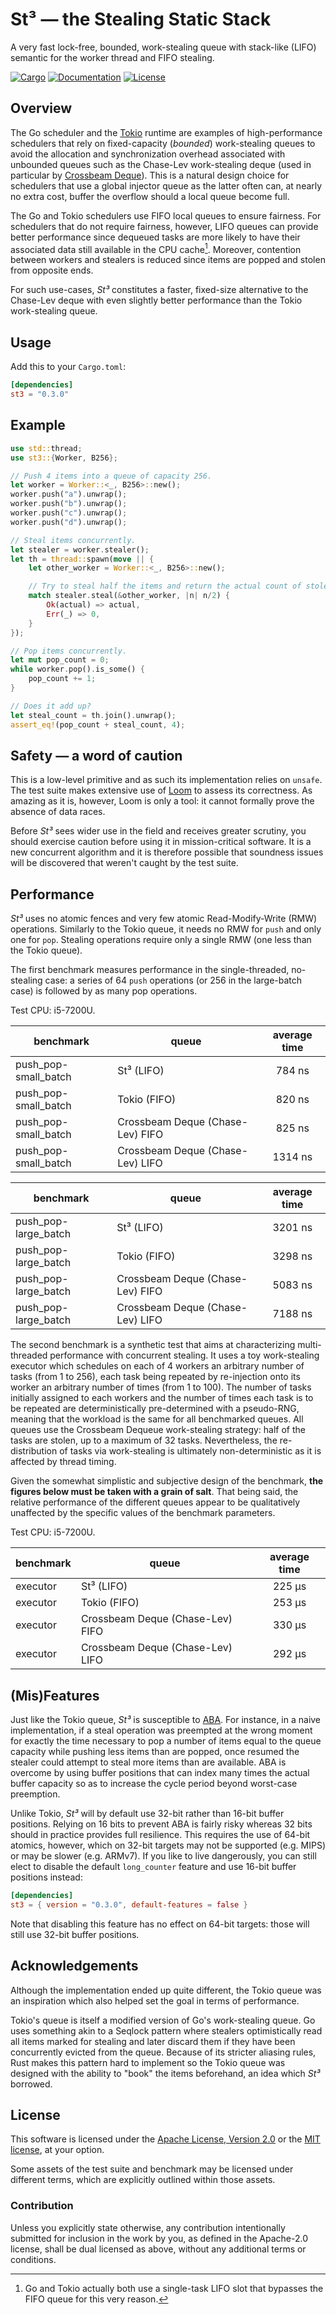 # St³ — the Stealing Static Stack

A very fast lock-free, bounded, work-stealing queue with stack-like (LIFO)
semantic for the worker thread and FIFO stealing.

[![Cargo](https://img.shields.io/crates/v/multishot.svg)](https://crates.io/crates/st3)
[![Documentation](https://docs.rs/multishot/badge.svg)](https://docs.rs/st3)
[![License](https://img.shields.io/badge/license-MIT%2FApache--2.0-blue.svg)](https://github.com/asynchronics/st3#license)


## Overview

The Go scheduler and the [Tokio] runtime are examples of high-performance
schedulers that rely on fixed-capacity (*bounded*) work-stealing queues to avoid
the allocation and synchronization overhead associated with unbounded queues
such as the Chase-Lev work-stealing deque (used in particular by
[Crossbeam Deque]). This is a natural design choice for schedulers that use a
global injector queue as the latter often can, at nearly no extra cost, buffer
the overflow should a local queue become full.

The Go and Tokio schedulers use FIFO local queues to ensure fairness. For
schedulers that do not require fairness, however, LIFO queues can provide better
performance since dequeued tasks are more likely to have their associated data
still available in the CPU cache[^1]. Moreover, contention between workers and
stealers is reduced since items are popped and stolen from opposite ends.

For such use-cases, *St³* constitutes a faster, fixed-size alternative to the
Chase-Lev deque with even slightly better performance than the Tokio
work-stealing queue.

[^1]: Go and Tokio actually both use a single-task LIFO slot that bypasses the
    FIFO queue for this very reason.

[Tokio]: https://github.com/tokio-rs/tokio
[Crossbeam Deque]: https://github.com/crossbeam-rs/crossbeam/tree/master/crossbeam-deque


## Usage

Add this to your `Cargo.toml`:

```toml
[dependencies]
st3 = "0.3.0"
```


## Example

```rust
use std::thread;
use st3::{Worker, B256};

// Push 4 items into a queue of capacity 256.
let worker = Worker::<_, B256>::new();
worker.push("a").unwrap();
worker.push("b").unwrap();
worker.push("c").unwrap();
worker.push("d").unwrap();

// Steal items concurrently.
let stealer = worker.stealer();
let th = thread::spawn(move || {
    let other_worker = Worker::<_, B256>::new();

    // Try to steal half the items and return the actual count of stolen items.
    match stealer.steal(&other_worker, |n| n/2) {
        Ok(actual) => actual,
        Err(_) => 0,
    }
});

// Pop items concurrently.
let mut pop_count = 0;
while worker.pop().is_some() {
    pop_count += 1;
}

// Does it add up?
let steal_count = th.join().unwrap();
assert_eq!(pop_count + steal_count, 4);
```


## Safety — a word of caution

This is a low-level primitive and as such its implementation relies on `unsafe`.
The test suite makes extensive use of [Loom] to assess its correctness. As
amazing as it is, however, Loom is only a tool: it cannot formally prove the
absence of data races.

Before *St³* sees wider use in the field and receives greater scrutiny, you
should exercise caution before using it in mission-critical software. It is a
new concurrent algorithm and it is therefore possible that soundness issues will
be discovered that weren't caught by the test suite.

[Loom]: https://github.com/tokio-rs/loom


## Performance

*St³* uses no atomic fences and very few atomic Read-Modify-Write (RMW)
operations. Similarly to the Tokio queue, it needs no RMW for `push` and only
one for `pop`. Stealing operations require only a single RMW (one less than the
Tokio queue).

The first benchmark measures performance in the single-threaded, no-stealing
case: a series of 64 `push` operations (or 256 in the large-batch case) is
followed by as many pop operations.

Test CPU: i5-7200U.

| benchmark            | queue                            | average time |
|----------------------|----------------------------------|:------------:|
| push_pop-small_batch | St³ (LIFO)                       |    784 ns    |
| push_pop-small_batch | Tokio (FIFO)                     |    820 ns    |
| push_pop-small_batch | Crossbeam Deque (Chase-Lev) FIFO |    825 ns    |
| push_pop-small_batch | Crossbeam Deque (Chase-Lev) LIFO |   1314 ns    |

| benchmark            | queue                            | average time |
|----------------------|----------------------------------|:------------:|
| push_pop-large_batch | St³ (LIFO)                       |   3201 ns    |
| push_pop-large_batch | Tokio (FIFO)                     |   3298 ns    |
| push_pop-large_batch | Crossbeam Deque (Chase-Lev) FIFO |   5083 ns    |
| push_pop-large_batch | Crossbeam Deque (Chase-Lev) LIFO |   7188 ns    |

The second benchmark is a synthetic test that aims at characterizing
multi-threaded performance with concurrent stealing. It uses a toy work-stealing
executor which schedules on each of 4 workers an arbitrary number of tasks (from
1 to 256), each task being repeated by re-injection onto its worker an arbitrary
number of times (from 1 to 100). The number of tasks initially assigned to each
workers and the number of times each task is to be repeated are
deterministically pre-determined with a pseudo-RNG, meaning that the workload is
the same for all benchmarked queues. All queues use the Crossbeam Dequeue
work-stealing strategy: half of the tasks are stolen, up to a maximum of 32
tasks. Nevertheless, the re-distribution of tasks via work-stealing is
ultimately non-deterministic as it is affected by thread timing.

Given the somewhat simplistic and subjective design of the benchmark, **the
figures below must be taken with a grain of salt**. That being said, the
relative performance of the different queues appear to be qualitatively
unaffected by the specific values of the benchmark parameters.

Test CPU: i5-7200U.

| benchmark | queue                            | average time |
|-----------|----------------------------------|:------------:|
| executor  | St³ (LIFO)                       |    225 µs    |
| executor  | Tokio (FIFO)                     |    253 µs    |
| executor  | Crossbeam Deque (Chase-Lev) FIFO |    330 µs    |
| executor  | Crossbeam Deque (Chase-Lev) LIFO |    292 µs    |


## (Mis)Features

Just like the Tokio queue, *St³* is susceptible to [ABA]. For instance, in a
naive implementation, if a steal operation was preempted at the wrong moment for
exactly the time necessary to pop a number of items equal to the queue capacity
while pushing less items than are popped, once resumed the stealer could attempt
to steal more items than are available. ABA is overcome by using buffer
positions that can index many times the actual buffer capacity so as to increase
the cycle period beyond worst-case preemption.

Unlike Tokio, *St³* will by default use 32-bit rather than 16-bit buffer
positions. Relying on 16 bits to prevent ABA is fairly risky whereas 32 bits
should in practice provides full resilience. This requires the use of 64-bit
atomics, however, which on 32-bit targets may not be supported (e.g. MIPS) or
may be slower (e.g. ARMv7). If you like to live dangerously, you can still elect
to disable the default `long_counter` feature and use 16-bit buffer positions
instead:

```toml
[dependencies]
st3 = { version = "0.3.0", default-features = false }
```

Note that disabling this feature has no effect on 64-bit targets: those will
still use 32-bit buffer positions.

[ABA]: https://en.wikipedia.org/wiki/ABA_problem


## Acknowledgements

Although the implementation ended up quite different, the Tokio queue was an
inspiration which also helped set the goal in terms of performance.

Tokio's queue is itself a modified version of Go's work-stealing queue. Go uses
something akin to a Seqlock pattern where stealers optimistically read all items
marked for stealing and later discard them if they have been concurrently
evicted from the queue. Because of its stricter aliasing rules, Rust makes this
pattern hard to implement so the Tokio queue was designed with the ability to
"book" the items beforehand, an idea which *St³* borrowed.


## License

This software is licensed under the [Apache License, Version 2.0](LICENSE-APACHE) or the
[MIT license](LICENSE-MIT), at your option.

Some assets of the test suite and benchmark may be licensed under different
terms, which are explicitly outlined within those assets.

### Contribution

Unless you explicitly state otherwise, any contribution intentionally submitted
for inclusion in the work by you, as defined in the Apache-2.0 license, shall be
dual licensed as above, without any additional terms or conditions.
